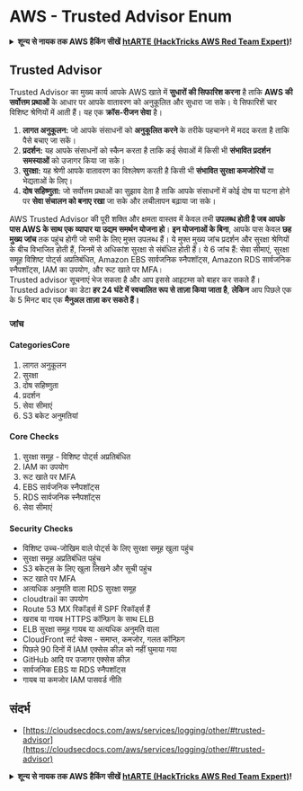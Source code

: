 # AWS - Trusted Advisor Enum

<details>

<summary><strong>शून्य से नायक तक AWS हैकिंग सीखें</strong> <a href="https://training.hacktricks.xyz/courses/arte"><strong>htARTE (HackTricks AWS Red Team Expert)</strong></a><strong>!</strong></summary>

HackTricks का समर्थन करने के अन्य तरीके:

* यदि आप अपनी **कंपनी का विज्ञापन HackTricks में देखना चाहते हैं** या **HackTricks को PDF में डाउनलोड करना चाहते हैं** तो [**सब्सक्रिप्शन प्लान्स**](https://github.com/sponsors/carlospolop) देखें!
* [**आधिकारिक PEASS & HackTricks स्वैग**](https://peass.creator-spring.com) प्राप्त करें
* [**The PEASS Family**](https://opensea.io/collection/the-peass-family) की खोज करें, हमारा विशेष [**NFTs**](https://opensea.io/collection/the-peass-family) संग्रह
* 💬 [**Discord group**](https://discord.gg/hRep4RUj7f) में **शामिल हों** या [**telegram group**](https://t.me/peass) या **Twitter** 🐦 पर मुझे **फॉलो** करें [**@carlospolopm**](https://twitter.com/carlospolopm)**.**
* [**HackTricks**](https://github.com/carlospolop/hacktricks) और [**HackTricks Cloud**](https://github.com/carlospolop/hacktricks-cloud) github repos में PRs सबमिट करके अपनी हैकिंग ट्रिक्स साझा करें।

</details>

## Trusted Advisor

Trusted Advisor का मुख्य कार्य आपके AWS खाते में **सुधारों की सिफारिश करना** है ताकि **AWS की सर्वोत्तम प्रथाओं** के आधार पर आपके वातावरण को अनुकूलित और सुधारा जा सके। ये सिफारिशें चार विशिष्ट श्रेणियों में आती हैं। यह एक **क्रॉस-रीजन सेवा** है।

1. **लागत अनुकूलन:** जो आपके संसाधनों को **अनुकूलित करने** के तरीके पहचानने में मदद करता है ताकि पैसे बचाए जा सकें।
2. **प्रदर्शन:** यह आपके संसाधनों को स्कैन करता है ताकि कई सेवाओं में किसी भी **संभावित प्रदर्शन समस्याओं** को उजागर किया जा सके।
3. **सुरक्षा:** यह श्रेणी आपके वातावरण का विश्लेषण करती है किसी भी **संभावित सुरक्षा कमजोरियों** या भेद्यताओं के लिए।
4. **दोष सहिष्णुता:** जो सर्वोत्तम प्रथाओं का सुझाव देता है ताकि आपके संसाधनों में कोई दोष या घटना होने पर **सेवा संचालन को बनाए रखा** जा सके और लचीलापन बढ़ाया जा सके।

AWS Trusted Advisor की पूरी शक्ति और क्षमता वास्तव में केवल तभी **उपलब्ध होती है जब आपके पास AWS के साथ एक व्यापार या उद्यम समर्थन योजना हो**। **इन योजनाओं के बिना**, आपके पास केवल **छह मुख्य जांच** तक पहुंच होगी जो सभी के लिए मुफ्त उपलब्ध हैं। ये मुफ्त मुख्य जांच प्रदर्शन और सुरक्षा श्रेणियों के बीच विभाजित होती हैं, जिनमें से अधिकांश सुरक्षा से संबंधित होती हैं। ये 6 जांच हैं: सेवा सीमाएं, सुरक्षा समूह विशिष्ट पोर्ट्स अप्रतिबंधित, Amazon EBS सार्वजनिक स्नैपशॉट्स, Amazon RDS सार्वजनिक स्नैपशॉट्स, IAM का उपयोग, और रूट खाते पर MFA।\
Trusted advisor सूचनाएं भेज सकता है और आप इससे आइटम्स को बाहर कर सकते हैं।\
Trusted advisor का डेटा **हर 24 घंटे में स्वचालित रूप से ताज़ा किया जाता है**, **लेकिन** आप पिछले एक के 5 मिनट बाद एक **मैनुअल ताज़ा कर सकते हैं।**

### **जांच**

#### CategoriesCore

1. लागत अनुकूलन
2. सुरक्षा
3. दोष सहिष्णुता
4. प्रदर्शन
5. सेवा सीमाएं
6. S3 बकेट अनुमतियां

#### Core Checks

1. सुरक्षा समूह - विशिष्ट पोर्ट्स अप्रतिबंधित
2. IAM का उपयोग
3. रूट खाते पर MFA
4. EBS सार्वजनिक स्नैपशॉट्स
5. RDS सार्वजनिक स्नैपशॉट्स
6. सेवा सीमाएं

#### Security Checks

* विशिष्ट उच्च-जोखिम वाले पोर्ट्स के लिए सुरक्षा समूह खुला पहुंच
* सुरक्षा समूह अप्रतिबंधित पहुंच
* S3 बकेट्स के लिए खुला लिखने और सूची पहुंच
* रूट खाते पर MFA
* अत्यधिक अनुमति वाला RDS सुरक्षा समूह
* cloudtrail का उपयोग
* Route 53 MX रिकॉर्ड्स में SPF रिकॉर्ड्स हैं
* खराब या गायब HTTPS कॉन्फ़िग के साथ ELB
* ELB सुरक्षा समूह गायब या अत्यधिक अनुमति वाला
* CloudFront सर्ट चेक्स - समाप्त, कमजोर, गलत कॉन्फ़िग
* पिछले 90 दिनों में IAM एक्सेस कीज़ को नहीं घुमाया गया
* GitHub आदि पर उजागर एक्सेस कीज़
* सार्वजनिक EBS या RDS स्नैपशॉट्स
* गायब या कमजोर IAM पासवर्ड नीति

## **संदर्भ**

* [https://cloudsecdocs.com/aws/services/logging/other/#trusted-advisor](https://cloudsecdocs.com/aws/services/logging/other/#trusted-advisor)

<details>

<summary><strong>शून्य से नायक तक AWS हैकिंग सीखें</strong> <a href="https://training.hacktricks.xyz/courses/arte"><strong>htARTE (HackTricks AWS Red Team Expert)</strong></a><strong>!</strong></summary>

HackTricks का समर्थन करने के अन्य तरीके:

* यदि आप अपनी **कंपनी का विज्ञापन HackTricks में देखना चाहते हैं** या **HackTricks को PDF में डाउनलोड करना चाहते हैं** तो [**सब्सक्रिप्शन प्लान्स**](https://github.com/sponsors/carlospolop) देखें!
* [**आधिकारिक PEASS & HackTricks स्वैग**](https://peass.creator-spring.com) प्राप्त करें
* [**The PEASS Family**](https://opensea.io/collection/the-peass-family) की खोज करें, हमारा विशेष [**NFTs**](https://opensea.io/collection/the-peass-family) संग्रह
* 💬 [**Discord group**](https://discord.gg/hRep4RUj7f) में **शामिल हों** या [**telegram group**](https://t.me/peass) या **Twitter** 🐦 पर मुझे **फॉलो** करें [**@carlospolopm**](https://twitter.com/carlospolopm)**.**
* [**HackTricks**](https://github.com/carlospolop/hacktricks) और [**HackTricks Cloud**](https://github.com/carlospolop/hacktricks-cloud) github repos में PRs सबमिट करके अपनी हैकिंग ट्रिक्स साझा करें।

</details>
